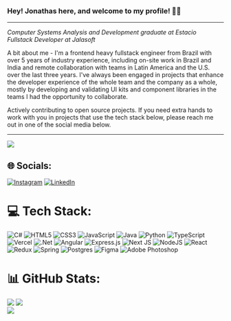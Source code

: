 ### Hey! Jonathas here, and welcome to my profile! 👋🏽
<hr>
<p><em>Computer Systems Analysis and Development graduate at Estacio</br>
Fullstack Developer at Jalasoft</em></p>

<p>A bit about me - I'm a frontend heavy fullstack engineer from Brazil with over 5 years of industry experience, including on-site work in Brazil and India and remote collaboration with teams in Latin America and the U.S. over the last three years. I've always been engaged in projects that enhance the developer experience of the whole team and the company as a whole, mostly by developing and validating UI kits and component libraries in the teams I had the opportunity to collaborate.</p>
<p>Actively contributing to open source projects. If you need extra hands to work with you in projects that use the tech stack below, please reach me out in one of the social media below.</p>
<hr>

[![](https://visitcount.itsvg.in/api?id=jonathas3c&label=Profile%20Views&color=3&icon=6&pretty=true)](https://visitcount.itsvg.in)

## 🌐 Socials:
[![Instagram](https://img.shields.io/badge/Instagram-%23E4405F.svg?logo=Instagram&logoColor=white)](https://instagram.com/jonathasgermano) [![LinkedIn](https://img.shields.io/badge/LinkedIn-%230077B5.svg?logo=linkedin&logoColor=white)](https://linkedin.com/in/jonathasgermano) 

# 💻 Tech Stack:
![C#](https://img.shields.io/badge/c%23-%23239120.svg?style=for-the-badge&logo=c-sharp&logoColor=white) ![HTML5](https://img.shields.io/badge/html5-%23E34F26.svg?style=for-the-badge&logo=html5&logoColor=white) ![CSS3](https://img.shields.io/badge/css3-%231572B6.svg?style=for-the-badge&logo=css3&logoColor=white) ![JavaScript](https://img.shields.io/badge/javascript-%23323330.svg?style=for-the-badge&logo=javascript&logoColor=%23F7DF1E) ![Java](https://img.shields.io/badge/java-%23ED8B00.svg?style=for-the-badge&logo=java&logoColor=white) ![Python](https://img.shields.io/badge/python-3670A0?style=for-the-badge&logo=python&logoColor=ffdd54) ![TypeScript](https://img.shields.io/badge/typescript-%23007ACC.svg?style=for-the-badge&logo=typescript&logoColor=white) ![Vercel](https://img.shields.io/badge/vercel-%23000000.svg?style=for-the-badge&logo=vercel&logoColor=white) ![.Net](https://img.shields.io/badge/.NET-5C2D91?style=for-the-badge&logo=.net&logoColor=white) ![Angular](https://img.shields.io/badge/angular-%23DD0031.svg?style=for-the-badge&logo=angular&logoColor=white) ![Express.js](https://img.shields.io/badge/express.js-%23404d59.svg?style=for-the-badge&logo=express&logoColor=%2361DAFB) ![Next JS](https://img.shields.io/badge/Next-black?style=for-the-badge&logo=next.js&logoColor=white) ![NodeJS](https://img.shields.io/badge/node.js-6DA55F?style=for-the-badge&logo=node.js&logoColor=white) ![React](https://img.shields.io/badge/react-%2320232a.svg?style=for-the-badge&logo=react&logoColor=%2361DAFB) ![Redux](https://img.shields.io/badge/redux-%23593d88.svg?style=for-the-badge&logo=redux&logoColor=white) ![Spring](https://img.shields.io/badge/spring-%236DB33F.svg?style=for-the-badge&logo=spring&logoColor=white) ![Postgres](https://img.shields.io/badge/postgres-%23316192.svg?style=for-the-badge&logo=postgresql&logoColor=white) 	![Figma](https://img.shields.io/badge/figma-%23F24E1E.svg?style=for-the-badge&logo=figma&logoColor=white) ![Adobe Photoshop](https://img.shields.io/badge/adobephotoshop-%2331A8FF.svg?style=for-the-badge&logo=adobephotoshop&logoColor=white)
# 📊 GitHub Stats:
[![](https://github-readme-activity-graph.vercel.app/graph?username=jonathas3c&custom_title=Jonathas'%20commit%20history&bg_color=0c1014&color=83b3b1&title_color=599cab&line=2aa788&point=2aa788&radius=8&height=420)](https://github.com/jonathas3c/github-readme-activity-graph)
![](https://github-readme-streak-stats.herokuapp.com/?user=jonathas3c&theme=gotham&hide_border=false)<br/>
![](https://github-readme-stats.vercel.app/api/top-langs/?username=jonathas3c&theme=gotham&hide_border=false&include_all_commits=true&count_private=true&layout=compact)

